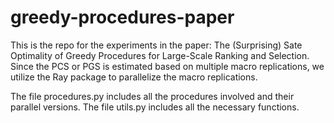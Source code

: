 # greedy-procedures-paper

This is the repo for the experiments in the paper: The (Surprising) Sate Optimality of Greedy Procedures for Large-Scale Ranking and Selection. Since the PCS or PGS is estimated based on multiple macro replications, we utilize the Ray package to parallelize the macro replications. 

The file procedures.py includes all the procedures involved and their parallel versions. The file utils.py includes all the necessary functions.
